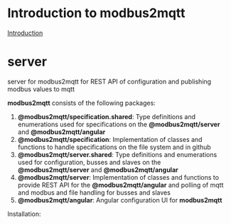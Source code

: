 # Introduction to modbus2mqtt
[Introduction](introduction.md)
# server
server for modbus2mqtt for REST API of configuration and publishing modbus values to mqtt

**modbus2mqtt** consists of the following packages:
1. **@modbus2mqtt/specification.shared**: Type definitions and enumerations used for specifications on the **@modbus2mqtt/server** and **@modbus2mqtt/angular** 
2. **@modbus2mqtt/specification**: Implementation of classes and functions to handle specifications on the file system and in github
3. **@modbus2mqtt/server.shared**: Type definitions and enumerations used for configuration, busses and slaves on the **@modbus2mqtt/server** and **@modbus2mqtt/angular** 
4. **@modbus2mqtt/server**: Implementation of classes and functions to provide REST API for the **@modbus2mqtt/angular** and polling of mqtt and modbus and file handling for busses and slaves
5. **@modbus2mqtt/angular**: Angular configuration UI for **modbus2mqtt**


Installation:

